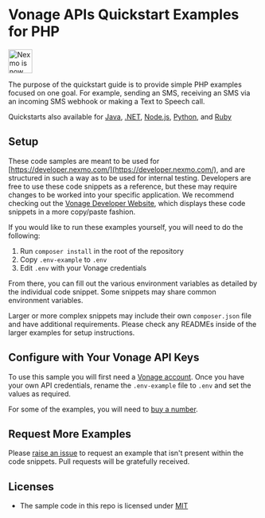 # Vonage APIs Quickstart Examples for PHP

<img src="https://developer.nexmo.com/assets/images/Vonage_Nexmo.svg" height="48px" alt="Nexmo is now known as Vonage" />

The purpose of the quickstart guide is to provide simple PHP examples focused on one goal. For example, sending an SMS, receiving an SMS via an incoming SMS webhook or making a Text to Speech call.

Quickstarts also available for [Java](https://github.com/nexmo/nexmo-java-code-snippets), [.NET](https://github.com/nexmo/nexmo-dotnet-code-snippets), [Node.js](https://github.com/nexmo/nexmo-node-code-snippets), [Python](https://github.com/nexmo/nexmo-python-code-snippets), and [Ruby](https://github.com/nexmo/nexmo-ruby-code-snippets)

## Setup

These code samples are meant to be used for [https://developer.nexmo.com/](https://developer.nexmo.com/), and are structured in such a way as to be used for internal testing. Developers are free to use these code snippets as a reference, but these may require changes to be worked into your specific application. We recommend checking out the [Vonage Developer Website](https://developer.nexmo.com/), which displays these code snippets in a more copy/paste fashion.

If you would like to run these examples yourself, you will need to do the following:

1. Run `composer install` in the root of the repository
2. Copy `.env-example` to `.env`
3. Edit `.env` with your Vonage credentials

From there, you can fill out the various environment variables as detailed by the individual code snippet. Some snippets may share common environment variables. 

Larger or more complex snippets may include their own `composer.json` file and have additional requirements. Please check any READMEs inside of the larger examples for setup instructions.

## Configure with Your Vonage API Keys

To use this sample you will first need a [Vonage account](https://dashboard.nexmo.com/sign-up). Once you have your own API credentials, rename
the `.env-example` file to `.env` and set the values as required.

For some of the examples, you will need to [buy a number](https://dashboard.nexmo.com/buy-numbers).

## Request More Examples

Please [raise an issue](/../../issues/) to request an example that isn't present within the code snippets. Pull requests will be gratefully received.

## Licenses

- The sample code in this repo is licensed under [MIT](LICENSE.md)

  ​

